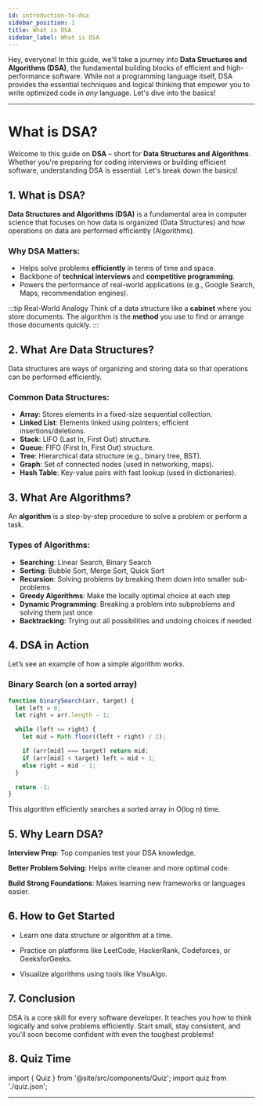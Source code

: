```yaml
---
id: introduction-to-dsa
sidebar_position: 1
title: What is DSA
sidebar_label: What is DSA
---
```


Hey, everyone! In this guide, we'll take a journey into **Data Structures and Algorithms (DSA)**, the fundamental building blocks of efficient and high-performance software. While not a programming language itself, DSA provides the essential techniques and logical thinking that empower you to write optimized code in *any* language. Let's dive into the basics!

---

# What is DSA?

Welcome to this guide on **DSA** – short for **Data Structures and Algorithms**. Whether you're preparing for coding interviews or building efficient software, understanding DSA is essential. Let's break down the basics!

## 1. What is DSA?

**Data Structures and Algorithms (DSA)** is a fundamental area in computer science that focuses on how data is organized (Data Structures) and how operations on data are performed efficiently (Algorithms).

### Why DSA Matters:

- Helps solve problems **efficiently** in terms of time and space.
- Backbone of **technical interviews** and **competitive programming**.
- Powers the performance of real-world applications (e.g., Google Search, Maps, recommendation engines).

:::tip Real-World Analogy
Think of a data structure like a **cabinet** where you store documents. The algorithm is the **method** you use to find or arrange those documents quickly.
:::

## 2. What Are Data Structures?

Data structures are ways of organizing and storing data so that operations can be performed efficiently.

### Common Data Structures:

- **Array**: Stores elements in a fixed-size sequential collection.
- **Linked List**: Elements linked using pointers; efficient insertions/deletions.
- **Stack**: LIFO (Last In, First Out) structure.
- **Queue**: FIFO (First In, First Out) structure.
- **Tree**: Hierarchical data structure (e.g., binary tree, BST).
- **Graph**: Set of connected nodes (used in networking, maps).
- **Hash Table**: Key-value pairs with fast lookup (used in dictionaries).

## 3. What Are Algorithms?

An **algorithm** is a step-by-step procedure to solve a problem or perform a task.

### Types of Algorithms:

- **Searching**: Linear Search, Binary Search
- **Sorting**: Bubble Sort, Merge Sort, Quick Sort
- **Recursion**: Solving problems by breaking them down into smaller sub-problems
- **Greedy Algorithms**: Make the locally optimal choice at each step
- **Dynamic Programming**: Breaking a problem into subproblems and solving them just once
- **Backtracking**: Trying out all possibilities and undoing choices if needed

## 4. DSA in Action

Let’s see an example of how a simple algorithm works.

### Binary Search (on a sorted array)

```js
function binarySearch(arr, target) {
  let left = 0;
  let right = arr.length - 1;

  while (left <= right) {
    let mid = Math.floor((left + right) / 2);

    if (arr[mid] === target) return mid;
    if (arr[mid] < target) left = mid + 1;
    else right = mid - 1;
  }

  return -1;
}
```

This algorithm efficiently searches a sorted array in O(log n) time.

## 5. Why Learn DSA?

**Interview Prep**: Top companies test your DSA knowledge.

**Better Problem Solving**: Helps write cleaner and more optimal code.

**Build Strong Foundations**: Makes learning new frameworks or languages easier.

## 6. How to Get Started

- Learn one data structure or algorithm at a time.

- Practice on platforms like LeetCode, HackerRank, Codeforces, or GeeksforGeeks.

- Visualize algorithms using tools like VisuAlgo.

## 7. Conclusion
DSA is a core skill for every software developer. It teaches you how to think logically and solve problems efficiently. Start small, stay consistent, and you'll soon become confident with even the toughest problems!

## 8. Quiz Time

import { Quiz } from '@site/src/components/Quiz';
import quiz from './quiz.json';

<Quiz questions={quiz} />

---